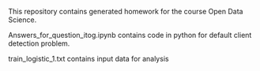 This repository contains generated homework for the course Open Data Science.

Answers_for_question_itog.ipynb contains code in python for default client detection problem.


train_logistic_1.txt contains input data for analysis

